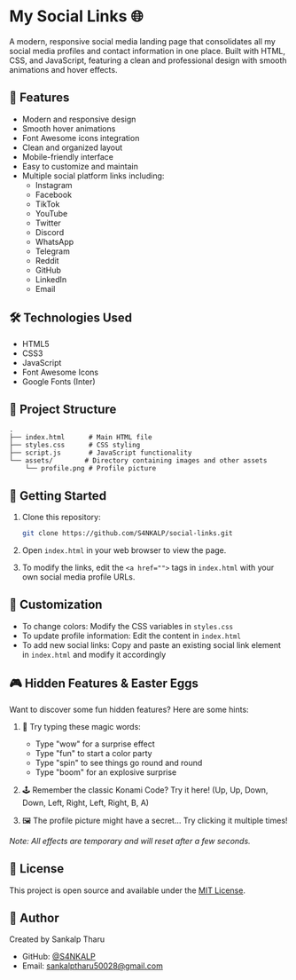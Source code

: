 # My Social Links 🌐

A modern, responsive social media landing page that consolidates all my social media profiles and contact information in one place. Built with HTML, CSS, and JavaScript, featuring a clean and professional design with smooth animations and hover effects.

## 🌟 Features

- Modern and responsive design
- Smooth hover animations
- Font Awesome icons integration
- Clean and organized layout
- Mobile-friendly interface
- Easy to customize and maintain
- Multiple social platform links including:
  - Instagram
  - Facebook
  - TikTok
  - YouTube
  - Twitter
  - Discord
  - WhatsApp
  - Telegram
  - Reddit
  - GitHub
  - LinkedIn
  - Email

## 🛠️ Technologies Used

- HTML5
- CSS3
- JavaScript
- Font Awesome Icons
- Google Fonts (Inter)

## 📁 Project Structure

```
.
├── index.html      # Main HTML file
├── styles.css      # CSS styling
├── script.js       # JavaScript functionality
└── assets/        # Directory containing images and other assets
    └── profile.png # Profile picture
```

## 🚀 Getting Started

1. Clone this repository:

   ```bash
   git clone https://github.com/S4NKALP/social-links.git
   ```

2. Open `index.html` in your web browser to view the page.

3. To modify the links, edit the `<a href="">` tags in `index.html` with your own social media profile URLs.

## 🎨 Customization

- To change colors: Modify the CSS variables in `styles.css`
- To update profile information: Edit the content in `index.html`
- To add new social links: Copy and paste an existing social link element in `index.html` and modify it accordingly

## 🎮 Hidden Features & Easter Eggs

Want to discover some fun hidden features? Here are some hints:

1. 🎯 Try typing these magic words:

   - Type "wow" for a surprise effect
   - Type "fun" to start a color party
   - Type "spin" to see things go round and round
   - Type "boom" for an explosive surprise

2. 🕹️ Remember the classic Konami Code? Try it here!
   (Up, Up, Down, Down, Left, Right, Left, Right, B, A)

3. 🖼️ The profile picture might have a secret...
   Try clicking it multiple times!

_Note: All effects are temporary and will reset after a few seconds._

## 📝 License

This project is open source and available under the [MIT License](LICENSE).

## 👤 Author

Created by Sankalp Tharu

- GitHub: [@S4NKALP](https://github.com/S4NKALP)
- Email: sankalptharu50028@gmail.com
